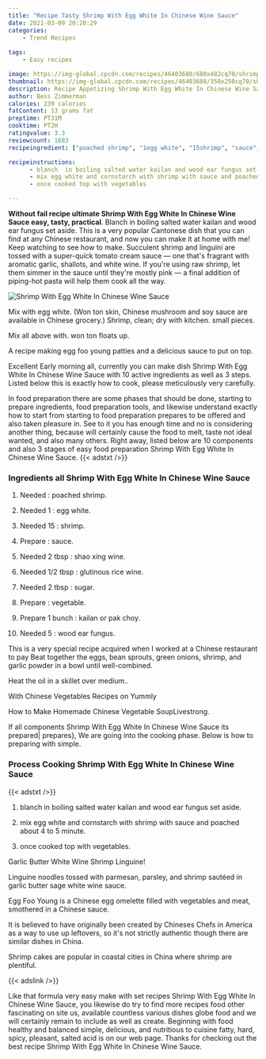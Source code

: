 ```yaml
---
title: "Recipe Tasty Shrimp With Egg White In Chinese Wine Sauce"
date: 2021-03-09 20:20:29
categories:
    - Trend Recipes
    
tags:
    - Easy recipes

image: https://img-global.cpcdn.com/recipes/46403688/680x482cq70/shrimp-with-egg-white-in-chinese-wine-sauce-recipe-main-photo.jpg
thumbnail: https://img-global.cpcdn.com/recipes/46403688/350x250cq70/shrimp-with-egg-white-in-chinese-wine-sauce-recipe-main-photo.jpg
description: Recipe Appetizing Shrimp With Egg White In Chinese Wine Sauce with 10 ingredients and 3 stages of easy cooking.
author: Bess Zimmerman
calories: 239 calories
fatContent: 13 grams fat
preptime: PT31M
cooktime: PT2H
ratingvalue: 3.3
reviewcount: 1683
recipeingredient: ["poached shrimp", "1egg white", "15shrimp", "sauce", "2 tbspshao xing wine", "1/2 tbspglutinous rice wine", "2 tbspsugar", "vegetable", "1 bunchkailan or pak choy", "5wood ear fungus"]

recipeinstructions: 
      - blanch  in boiling salted water kailan and wood ear fungus set aside 
      - mix egg white and cornstarch with shrimp with sauce and poached about 4 to 5 minute 
      - once cooked top with vegetables

---
```




**Without fail recipe ultimate Shrimp With Egg White In Chinese Wine Sauce easy, tasty, practical**. Blanch in boiling salted water kailan and wood ear fungus set aside. This is a very popular Cantonese dish that you can find at any Chinese restaurant, and now you can make it at home with me! Keep watching to see how to make. Succulent shrimp and linguini are tossed with a super-quick tomato cream sauce — one that&#39;s fragrant with aromatic garlic, shallots, and white wine. If you&#39;re using raw shrimp, let them simmer in the sauce until they&#39;re mostly pink — a final addition of piping-hot pasta will help them cook all the way.


![Shrimp With Egg White In Chinese Wine Sauce](https://img-global.cpcdn.com/recipes/46403688/680x482cq70/shrimp-with-egg-white-in-chinese-wine-sauce-recipe-main-photo.jpg "Shrimp With Egg White In Chinese Wine Sauce")



Mix with egg white. (Won ton skin, Chinese mushroom and soy sauce are available in Chinese grocery.) Shrimp, clean; dry with kitchen. small pieces.

Mix all above with. won ton floats up.

A recipe making egg foo young patties and a delicious sauce to put on top.


Excellent Early morning all, currently you can make dish Shrimp With Egg White In Chinese Wine Sauce with 10 active ingredients as well as 3 steps. Listed below this is exactly how to cook, please meticulously very carefully.

In food preparation there are some phases that should be done, starting to prepare ingredients, food preparation tools, and likewise understand exactly how to start from starting to food preparation prepares to be offered and also taken pleasure in. See to it you has enough time and no is considering another thing, because will certainly cause the food to melt, taste not ideal wanted, and also many others. Right away, listed below are 10 components and also 3 stages of easy food preparation Shrimp With Egg White In Chinese Wine Sauce.
{{< adstxt />}}

### Ingredients all Shrimp With Egg White In Chinese Wine Sauce


1. Needed  : poached shrimp.

1. Needed 1 : egg white.

1. Needed 15 : shrimp.

1. Prepare  : sauce.

1. Needed 2 tbsp : shao xing wine.

1. Needed 1/2 tbsp : glutinous rice wine.

1. Needed 2 tbsp : sugar.

1. Prepare  : vegetable.

1. Prepare 1 bunch : kailan or pak choy.

1. Needed 5 : wood ear fungus.


This is a very special recipe acquired when I worked at a Chinese restaurant to pay Beat together the eggs, bean sprouts, green onions, shrimp, and garlic powder in a bowl until well-combined.

Heat the oil in a skillet over medium..

With Chinese Vegetables Recipes on Yummly

How to Make Homemade Chinese Vegetable SoupLivestrong.


If all components Shrimp With Egg White In Chinese Wine Sauce its prepared| prepares}, We are going into the cooking phase. Below is how to preparing with simple.

### Process Cooking Shrimp With Egg White In Chinese Wine Sauce

{{< adstxt />}}


1. blanch  in boiling salted water kailan and wood ear fungus set aside.



1. mix egg white and cornstarch with shrimp with sauce and poached about 4 to 5 minute.



1. once cooked top with vegetables.




Garlic Butter White Wine Shrimp Linguine!

Linguine noodles tossed with parmesan, parsley, and shrimp sautéed in garlic butter sage white wine sauce.

Egg Foo Young is a Chinese egg omelette filled with vegetables and meat, smothered in a Chinese sauce.

It is believed to have originally been created by Chineses Chefs in America as a way to use up leftovers, so it&#39;s not strictly authentic though there are similar dishes in China.

Shrimp cakes are popular in coastal cities in China where shrimp are plentiful.


{{< adslink />}}

Like that formula very easy make with set recipes Shrimp With Egg White In Chinese Wine Sauce, you likewise do try to find more recipes food other fascinating on site us, available countless various dishes globe food and we will certainly remain to include as well as create. Beginning with food healthy and balanced simple, delicious, and nutritious to cuisine fatty, hard, spicy, pleasant, salted acid is on our web page. Thanks for checking out the best recipe Shrimp With Egg White In Chinese Wine Sauce.
